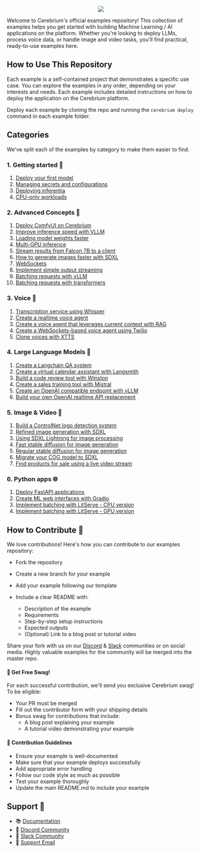 <p align="center">
  <a href="https://cerebrium.ai">
    <img src="https://cerebrium-assets.s3.eu-west-1.amazonaws.com/github-examples.png">
  </a>
</p>


Welcome to Cerebrium's official examples repository! This collection of examples helps you get started with building Machine Learning / AI applications on the platform. Whether you're looking to deploy LLMs, process voice data, or handle image and video tasks, you'll find practical, ready-to-use examples here.

## How to Use This Repository

Each example is a self-contained project that demonstrates a specific use case. You can explore the examples in any order, depending on your interests and needs. Each example includes detailed instructions on how to deploy the application on the Cerebrium platform.

Deploy each example by cloning the repo and running the `cerebrium deploy` command in each example folder.

## Categories
We've split each of the examples by category to make them easier to find.

### 1. Getting started 🚀

1. [Deploy your first model](1-getting-started/1-first-cortex-deployment) 
2. [Managing secrets and configurations](1-getting-started/2-using-cerebrium-secrets)
3. [Deploying inferentia](1-getting-started/3-inferentia)
4. [CPU-only workloads](1-getting-started/4-cpu-only)

### 2. Advanced Concepts 🧠

1. [Deploy ComfyUI on Cerebrium](2-advanced-concepts/1-comfyui)
2. [Improve inference speed with VLLM](2-advanced-concepts/2-faster-inference-with-vllm)
3. [Loading model weights faster](2-advanced-concepts/3-loading-model-weights-faster)
4. [Multi-GPU inference](2-advanced-concepts/4-multi-gpu-inference)
5. [Stream results from Falcon 7B to a client](2-advanced-concepts/5-streaming-endpoint)
6. [How to generate images faster with SDXL](2-advanced-concepts/6-faster-image-generation)
7. [WebSockets](2-advanced-concepts/7-websockets)
8. [Implement simple output streaming](2-advanced-concepts/8-simple-streaming)
9. [Batching requests with vLLM](2-advanced-concepts/9-vllm-batching-gpu)
10. [Batching requests with transformers](2-advanced-concepts/10-transformers-batching-gpu)


### 3. Voice 🎤

1. [Transcription service using Whisper](3-voice/1-whisper-transcription)
2. [Create a realtime voice agent](3-voice/2-realtime-voice-agent)
3. [Create a voice agent that leverages current context with RAG](3-voice/3-voice-rag-agent)
4. [Create a WebSockets-based voice agent using Twilio](3-voice/4-twilio-voice-agent)
5. [Clone voices with XTTS](3-voice/5-xtts)

### 4. Large Language Models 🤖

1. [Create a Langchain QA system](4-large-language-models/1-langchain-QA)
2. [Create a virtual calendar assistant with Langsmith](4-large-language-models/2-tool-calling-langsmith)
3. [Build a code review tool with Winston](4-large-language-models/3-winston)
4. [Create a sales training tool with Mistral](4-large-language-models/4-sales-trainer)
5. [Create an OpenAI compatible endpoint with vLLM](4-large-language-models/5-openai-compatible-endpoint)
6. [Build your own OpenAI realtime API replacement](4-large-language-models/6-openai-realtime-api-comparison)

### 5. Image & Video 📸

1. [Build a ControlNet logo detection system](5-image-and-video/1-logo-controlnet)
2. [Refined image generation with SDXL](5-image-and-video/2-sdxl-refiner)
3. [Using SDXL Lightning for image processing](5-image-and-video/3-sdxl-lightning)
4. [Fast stable diffusion for image generation](5-image-and-video/4-fast-stable-diffusion)
5. [Regular stable diffusion for image generation](5-image-and-video/5-regular-stable-diffusion)
6. [Migrate your COG model to SDXL](5-image-and-video/6-cog-migration-sdxl)
7. [Find products for sale using a live video stream](5-image-and-video/7-ecommerce-live-stream)

### 6. Python apps 🌐

1. [Deploy FastAPI applications](6-python-apps/1-asgi-fastapi-server)
2. [Create ML web interfaces with Gradio](6-python-apps/2-asgi-gradio-interface)
3. [Implement batching with LitServe - CPU version](6-python-apps/3-litserve-batching-cpu)
4. [Implement batching with LitServe - GPU version](6-python-apps/4-litserve-batching-gpu)

## How to Contribute 🤝
We love contributions! Here's how you can contribute to our examples repository:

- Fork the repository
- Create a new branch for your example
- Add your example following our template
- Include a clear README with:

  - Description of the example
  - Requirements
  - Step-by-step setup instructions
  - Expected outputs
  - (Optional) Link to a blog post or tutorial video

Share your fork with us on our [Discord](https://discord.gg/ATj6USmeE2) & [Slack](https://join.slack.com/t/cerebriumworkspace/shared_invite/zt-1qojg3eac-q4xyu5O~MeniNIg2jNeadg) communities or on social media. Highly valuable examples for the community will be merged into the master repo.

#### 🎁 Get Free Swag!
For each successful contribution, we'll send you exclusive Cerebrium swag! To be eligible:

- Your PR must be merged
- Fill out the contributor form with your shipping details
- Bonus swag for contributions that include:
  - A blog post explaining your example
  - A tutorial video demonstrating your example

#### 🦮 Contribution Guidelines 

- Ensure your example is well-documented
- Make sure that your example deploys successfully
- Add appropriate error handling
- Follow our code style as much as possible
- Test your example thoroughly
- Update the main README.md to include your example

## Support 🛟

- 📚 [Documentation](https://docs.cerebrium.ai)
- 💬 [Discord Community](https://discord.gg/ATj6USmeE2)
- 💬 [Slack Community](https://join.slack.com/t/cerebriumworkspace/shared_invite/zt-1qojg3eac-q4xyu5O~MeniNIg2jNeadg)
- 📧 [Support Email](support@cerebrium.ai)